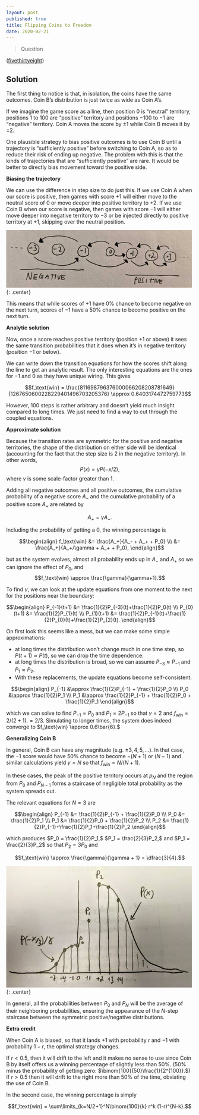 ```yaml
---
layout: post
published: true
title: Flipping Coins to Freedom
date: 2020-02-21
---
```


>Question

<!--more-->

([fivethirtyeight](URL))

## Solution

The first thing to notice is that, in isolation, the coins have the same outcomes. Coin B’s distribution is just twice as wide as Coin A’s.

If we imagine the game score as a line, then position $0$ is “neutral” territory, positions $1$ to $100$ are “positive” territory and positions $-100$ to $-1$ are “negative” territory. Coin A moves the score by $\pm 1$ while Coin B moves it by $\pm 2.$ 

One plausible strategy to bias positive outcomes is to use Coin B until a trajectory is “sufficiently positive” before switching to Coin A, so as to reduce their risk of ending up negative. The problem with this is that the kinds of trajectories that are “sufficiently positive” are rare. It would be better to directly bias movement toward the positive side.

**Biasing the trajectory**

We can use the difference in step size to do just this. If we use Coin A when our score is positive, then games with score $+1$ will either move to the neutral score of $0$ or move deeper into positive territory to $+2.$ If we use Coin B when our score is negative, then games with score $-1$ will either move deeper into negative territory to $-3$ or be injected directly to positive territory at $+1,$ skipping over the neutral position. 

![Possible state transitions in the game. Away from the $\text{score} = 0$ state, the transition edges are identical.](/img/2020-02-21-diagram.jpg){: .center}

This means that while scores of $+1$ have $0\%$ chance to become negative on the next turn, scores of $-1$ have a $50\%$ chance to become positive on the next turn. 

**Analytic solution**

Now, once a score reaches positive territory (position $+1$ or above) it sees the same transition probabilities that it does when it’s in negative territory (position $-1$ or below).

We can write down the transition equations for how the scores shift along the line to get an analytic result. The only interesting equations are the ones for $-1$ and $0$ as they have unique wiring. This gives

$$f_\text{win} = \frac{811698796376000066208208781649}{1267650600228229401496703205376} \approx 0.6403174472759773$$

However, $100$ steps is rather arbitrary and doesn’t yield much insight compared to long times. We just need to find a way to cut through the coupled equations.

**Approximate solution**

Because the transition rates are symmetric for the positive and negative territories, the shape of the distribution on either side will be identical (accounting for the fact that the step size is $2$ in the negative territory). In other words, $$P(x) = \gamma P(-x/2),$$ where $\gamma$ is some scale-factor greater than $1.$

Adding all negative outcomes and all positive outcomes, the cumulative probability of a negative score $A_{-}$ and the cumulative probability of a positive score $A_+$ are related by

$$A_{+} = \gamma A_{-}.$$

Including the probability of getting a $0,$ the winning percentage is 

$$\begin{align}
f_\text{win} &= \frac{A_+}{A_- + A_+ + P_0} \\\
&= \frac{A_+}{A_+/\gamma + A_+ + P_0},
\end{align}$$

but as the system evolves, almost all probability ends up in $A_-$ and $A_+$ so we can ignore the effect of $P_0$, and $$f_\text{win} \approx \frac{\gamma}{\gamma+1}.$$

To find $\gamma$, we can look at the update equations from one moment to the next for the positions near the boundary:

$$\begin{align}
P_{-1}(t+1) &= \frac{1}{2}P_{-3}(t)+\frac{1}{2}P_0(t) \\\ 
P_{0}(t+1) &= \frac{1}{2}P_{1}(t) \\\ 
P_{1}(t+1) &= \frac{1}{2}P_{-1}(t)+\frac{1}{2}P_{0}(t)+\frac{1}{2}P_{2}(t).
\end{align}$$

On first look this seems like a mess, but we can make some simple approximations:

- at long times the distribution won’t change much in one time step, so $P(t+1) \approx P(t),$ so we can drop the time dependence.
- at long times the distribution is broad, so we can assume $P_{-3} \approx P_{-1}$ and $P_1 \approx P_2.$ 
- With these replacements, the update equations become self-consistent:

$$\begin{align}
P_{-1} &\approx \frac{1}{2}P_{-1} + \frac{1}{2}P_0 \\\
P_0 &\approx \frac{1}{2}P_1 \\\
P_1 &\approx \frac{1}{2}P_{-1} + \frac{1}{2}P_0 + \frac{1}{2}P_1
\end{align}$$

which we can solve to find $P_{-1} = P_0$ and $P_{1} = 2P_{-1}$ so that $\gamma = 2$ and $f_\text{win} = 2/(2+1).= 2/3.$ Simulating to longer times, the system does indeed converge to $f_\text{win} \approx 0.6\bar{6}.$

**Generalizing Coin B** 

In general, Coin B can have any magnitude (e.g. $\pm 3, 4, 5, \ldots$). In that case, the $-1$ score would have $50\%$ chance to become $-(N + 1)$ or $\left(N - 1\right)$ and similar calculations yield $\gamma = N$ so that $f_\text{win} = N/(N+1).$ 

In these cases, the peak of the positive territory occurs at $p_N$ and the region from $P_0$ and $P_{N-1}$ forms a staircase of negligible total probability as the system spreads out.

The relevant equations for $N=3$ are

$$\begin{align}
P_{-1} &= \frac{1}{2}P_{-1} + \frac{1}{2}P_0 \\\
P_0 &= \frac{1}{2}P_1 \\\
P_1 &= \frac{1}{2}P_0 + \frac{1}{2}P_2 \\\
P_2 &= \frac{1}{2}P_{-1}+\frac{1}{2}P_1+\frac{1}{2}P_2
\end{align}$$

which produces $P_0 = \frac{1}{2}P_1,$ $P_1 = \frac{2}{3}P_2,$ and $P_1 = \frac{2}{3}P_2$ so that $P_2 = 3P_0$ and 

$$f_\text{win} \approx \frac{\gamma}{\gamma + 1} = \dfrac{3}{4}.$$

![The step-ladder joining each half of the probability distribution near the origin. Outside the latter they're identical in shape but flipped across $\text{score}=0$ and scaled by $\gamma$.](/img/2020-02-21-graph.jpg){: .center}

In general, all the probabilities between $P_0$ and $P_N$ will be the average of their neighboring probabilities, ensuring the appearance of the $N$-step staircase between the symmetric positive/negative distributions.

**Extra credit**

When Coin A is biased, so that it lands $+1$ with probability $r$ and $-1$ with probability $1-r,$ the optimal strategy changes. 

If $r < 0.5,$ then it will drift to the left and it makes no sense to use since Coin B by itself offers us a winning percentage of slightly less than $50\%.$ ($50\%$ minus the probability of getting zero: $\binom{100}{50}\frac{1}{2^{100}}.$)
If $r > 0.5$ then it will drift to the right more than $50\%$ of the time, obviating the use of Coin B. 

In the second case, the winning percentage is simply 

$$f_\text{win} = \sum\limits_{k=N/2+1}^N\binom{100}{k} r^k (1-r)^{N-k}.$$

<br>

